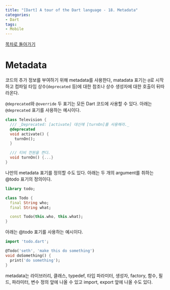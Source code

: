```yaml
---
title: "[Dart] A tour of the Dart language - 18. Metadata"
categories:
- Dart
tags:
- Mobile
---
```


[목차로 돌아가기](/dart/a-tour-of-the-dart-language/)

# Metadata

코드의 추가 정보를 부여하기 위해 metadata를 사용한다, matadata 표기는 `@`로 시작하고  컴파일 타임 상수(`deprecated` 등)에 대한 참조나 상수 생성자에 대한 호출이 뒤따라온다.

`@deprecated`와 `@override` 두 표기는 모든 Dart 코드에 사용할 수 있다. 아래는 `@deprecated` 표기를 사용하는 예시이다.

``` dart
class Television {
  /// _Deprecated: [activate] 대신에 [turnOn]를 사용해라._
  @deprecated
  void activate() {
    turnOn();
  }

  /// 티비 전원을 켠다.
  void turnOn() {...}
}
```

나만의 metadata 표기를 정의할 수도 있다. 아래는 두 개의 argument를 취하는 @todo 표기의 정의이다.

``` dart
library todo;

class Todo {
  final String who;
  final String what;

  const Todo(this.who, this.what);
}
```

아래는 @todo 표기를 사용하는 예시이다.

``` dart
import 'todo.dart';

@Todo('seth', 'make this do something')
void doSomething() {
  print('do something');
}
```

metadata는 라이브러리, 클래스, typedef, 타입 파라미터, 생성자, factory, 함수, 필드, 파라미터, 변수 정의 앞에 나올 수 있고 import, export 앞에 나올 수도 있다.
